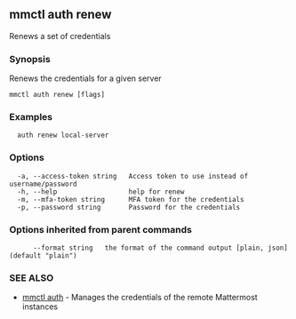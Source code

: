 ## mmctl auth renew

Renews a set of credentials

### Synopsis

Renews the credentials for a given server

```
mmctl auth renew [flags]
```

### Examples

```
  auth renew local-server
```

### Options

```
  -a, --access-token string   Access token to use instead of username/password
  -h, --help                  help for renew
  -m, --mfa-token string      MFA token for the credentials
  -p, --password string       Password for the credentials
```

### Options inherited from parent commands

```
      --format string   the format of the command output [plain, json] (default "plain")
```

### SEE ALSO

* [mmctl auth](mmctl_auth.md)	 - Manages the credentials of the remote Mattermost instances

